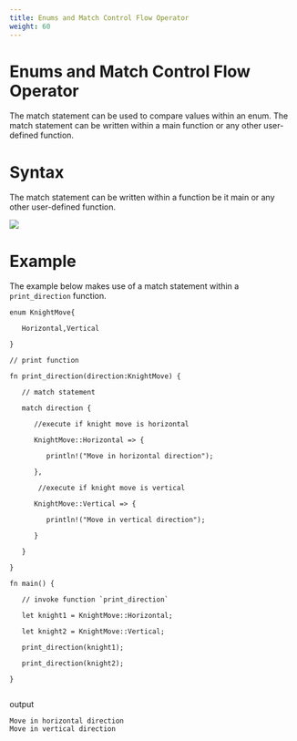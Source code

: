 ```yaml
---
title: Enums and Match Control Flow Operator
weight: 60
---
```


# Enums and Match Control Flow Operator
The match statement can be used to compare values within an enum. The match statement can be written within a main function or any other user-defined function.

# Syntax 
The match statement can be written within a function be it main or any other user-defined function.

![](/img/diagrams/104.match-enum.png)

# Example 
The example below makes use of a match statement within a `print_direction` function.


```
enum KnightMove{

   Horizontal,Vertical

}

// print function 

fn print_direction(direction:KnightMove) {

   // match statement

   match direction {

      //execute if knight move is horizontal

      KnightMove::Horizontal => {

         println!("Move in horizontal direction");

      },

       //execute if knight move is vertical

      KnightMove::Vertical => {

         println!("Move in vertical direction");

      }

   }

}

fn main() {

   // invoke function `print_direction`

   let knight1 = KnightMove::Horizontal;

   let knight2 = KnightMove::Vertical;

   print_direction(knight1);

   print_direction(knight2);

}


```

output 

```
Move in horizontal direction
Move in vertical direction

```



